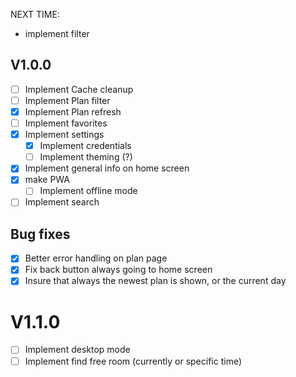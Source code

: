 NEXT TIME:

- implement filter

## V1.0.0

- [ ] Implement Cache cleanup
- [ ] Implement Plan filter
- [x] Implement Plan refresh
- [ ] Implement favorites
- [x] Implement settings
  - [x] Implement credentials
  - [ ] Implement theming (?)
- [x] Implement general info on home screen
- [x] make PWA
  - [ ] Implement offline mode
- [ ] Implement search

## Bug fixes

- [x] Better error handling on plan page
- [x] Fix back button always going to home screen
- [x] Insure that always the newest plan is shown, or the current day

# V1.1.0

- [ ] Implement desktop mode
- [ ] Implement find free room (currently or specific time)
